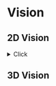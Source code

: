 # Vision

## 2D Vision

<details>
<summary>Click</summary>


### Swin Transformer

- Swin Transformer: Hierarchical VIsion Transformer using Shifted Windows
  - Swin Transformer는 transformer 구조를 object detection에 적용한 모델
  - image를 어떻게 patch로 분할하느냐에 따라 다양한 variant가 존재 -> Resolution 차이
  - **Shifted Windows**를 사용하여 hierarchical transformer로 representation을 학습

### YOLO

- Bounding Box를 사용하지 않고 한번에 연산

### ResNet

- ResNet : Deep Residual Learning for Image Recognition
  - **Vanishing / Exploding gradient 현상** 을 해결
  - Residual Module -> F(x) + x

### VGG  


### AlexNet
 - "ImageNet Classification with Deep Convolutional Neural Networks", 2012
 - 2012년 ILSVRC 우승
 - 2개의  GPU로 병렬 연산 -> 병렬적인 구조로 설계
 - ![alexnet](images/alexnet.PNG)

### LeNet

 - "Gradient-based learning applied to document recognition", 1998
 - CNN의 조상
 - 얀 르쿤(Yann Lecun)
 - Kernel, window size, padding, striding
 - ![lenet](images/lenet.PNG)




### ref
 - [ref](https://bskyvision.com/421)

</details>


## 3D Vision




